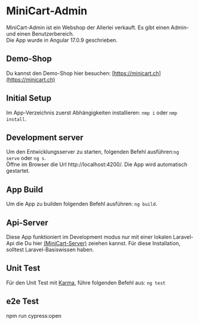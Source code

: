# MiniCart-Admin

MiniCart-Admin ist ein Webshop der Allerlei verkauft. Es gibt einen Admin- und einen Benutzerbereich.  
Die App wurde in Angular 17.0.9 geschrieben.

## Demo-Shop

Du kannst den Demo-Shop hier besuchen: [https://minicart.ch](https://minicart.ch)

## Initial Setup

Im App-Verzeichnis zuerst Abhängigkeiten installieren: `nmp i` oder `nmp install`.

## Development server

Um den Entwicklungsserver zu starten, folgenden Befehl ausführen:`ng serve` oder `ng s`.  
Öffne im Browser die Url http://localhost:4200/. Die App wird automatisch gestartet.

## App Build

Um die App zu builden folgenden Befehl ausführen: `ng build`.

## Api-Server

Diese App funktioniert im Development modus nur mit einer lokalen Laravel-Api die Du hier [(MiniCart-Server)](https://github.com/almirhodzic/minicart-server) zeiehen kannst. Für diese Installation, solltest Laravel-Basiswissen haben.

## Unit Test

Für den Unit Test mit [Karma](https://karma-runner.github.io/latest/index.html), führe folgenden Befehl aus: `ng test`

## e2e Test
npm run cypress:open
